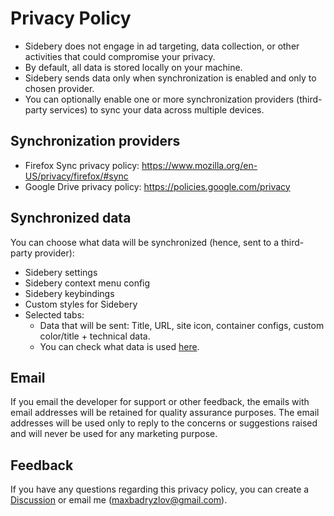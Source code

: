 # Privacy Policy
- Sidebery does not engage in ad targeting, data collection, or other activities that could compromise your privacy.
- By default, all data is stored locally on your machine.
- Sidebery sends data only when synchronization is enabled and only to chosen provider.
- You can optionally enable one or more synchronization providers (third-party services) to sync your data across multiple devices.

## Synchronization providers
- Firefox Sync privacy policy: https://www.mozilla.org/en-US/privacy/firefox/#sync
- Google Drive privacy policy: https://policies.google.com/privacy

## Synchronized data
You can choose what data will be synchronized (hence, sent to a third-party provider):
- Sidebery settings
- Sidebery context menu config
- Sidebery keybindings
- Custom styles for Sidebery
- Selected tabs:
  - Data that will be sent: Title, URL, site icon, container configs, custom color/title + technical data.
  - You can check what data is used [here](https://github.com/mbnuqw/sidebery/blob/v5/src/services/tabs.fg.sync.ts).

## Email

If you email the developer for support or other feedback, the emails with email addresses will be retained for quality assurance purposes. The email addresses will be used only to reply to the concerns or suggestions raised and will never be used for any marketing purpose.

## Feedback

If you have any questions regarding this privacy policy, you can create a [Discussion](https://github.com/mbnuqw/sidebery/discussions/new/choose) or email me (maxbadryzlov@gmail.com).
